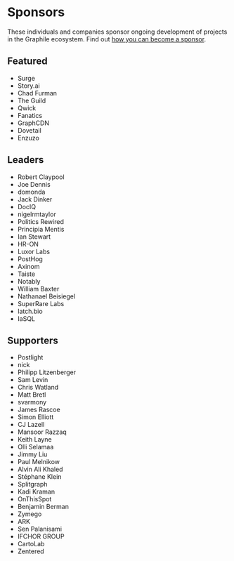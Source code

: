 # Sponsors

These individuals and companies sponsor ongoing development of projects in
the Graphile ecosystem. Find out [how you can become a
sponsor](https://graphile.org/sponsor/).

## Featured

- Surge
- Story.ai
- Chad Furman
- The Guild
- Qwick
- Fanatics
- GraphCDN
- Dovetail
- Enzuzo

## Leaders

- Robert Claypool
- Joe Dennis
- domonda
- Jack Dinker
- DocIQ
- nigelrmtaylor
- Politics Rewired
- Principia Mentis
- Ian Stewart
- HR-ON
- Luxor Labs
- PostHog
- Axinom
- Taiste
- Notably
- William Baxter
- Nathanael Beisiegel
- SuperRare Labs
- latch.bio
- IaSQL

## Supporters

- Postlight
- nick
- Philipp Litzenberger
- Sam Levin
- Chris Watland
- Matt Bretl
- svarmony
- James Rascoe
- Simon Elliott
- CJ Lazell
- Mansoor Razzaq
- Keith Layne
- Olli Selamaa
- Jimmy Liu
- Paul Melnikow
- Alvin Ali Khaled
- Stéphane Klein
- Splitgraph
- Kadi Kraman
- OnThisSpot
- Benjamin Berman
- Zymego
- ARK
- Sen Palanisami
- IFCHOR GROUP
- CartoLab
- Zentered
